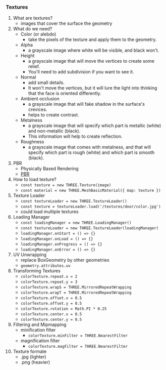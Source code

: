 ### Textures
1. What are textures?
    - images that cover the surface the geometry
2. What do we need?
    - Color (or alebdo)
        - take the pixels of the texture and apply them to the geometry.
    - Alpha 
        - a grayscale image where white will be visible, and black won't.
    - Height
        - a grayscale image that will move the vertices to create some relief. 
        - You'll need to add subdivision if you want to see it.
    - Normal
        - add small details.
        -  It won't move the vertices, but it will lure the light into thinking that the face is oriented differently.
    - Ambient occlusion
        - a grayscale image that will fake shadow in the surface's crevices.
        - helps to create contrast.
    - Metalness
        - a grayscale image that will specify which part is metallic (white) and non-metallic (black).
        - This information will help to create reflection.
    - Roughness
        - a grayscale image that comes with metalness, and that will specify which part is rough (white) and which part is smooth (black). 
3. PBR
    - Physically Based Rendering
    - [PBR](https://marmoset.co/posts/basic-theory-of-physically-based-rendering/)
4. How to load texture?
    - `const texture = new THREE.Texture(image)`
    - `const material = new THREE.MeshBasicMaterial({ map: texture })`
5. Texture Loader
    - `const textureLoader = new THREE.TextureLoader()`
    - `const texture = textureLoader.load('/textures/door/color.jpg')`
    - could load multiple textures
6. Loading Manager
    - `const loadingManager = new THREE.LoadingManager()`
    - `const textureLoader = new THREE.TextureLoader(loadingManager)`
    - `loadingManager.onStart = () => {}`
    - `loadingManager.onLoad = () => {}`
    - `loadingManager.onProgress = () => {}`
    - `loadingManager.onError = () => {}`
7. UV Unwrapping
    - replace BoxGeometry by other geometries
    - `geometry.attributes.uv`
8. Transforming Textures
    - `colorTexture.repeat.x = 2`
    - `colorTexture.repeat.y = 3`
    - `colorTexture.wrapS = THREE.MirroredRepeatWrapping`
    - `colorTexture.wrapT = THREE.MirroredRepeatWrapping`
    - `colorTexture.offset.x = 0.5`
    - `colorTexture.offset.y = 0.5`
    - `colorTexture.rotation = Math.PI * 0.25`
    - `colorTexture.center.x = 0.5`
    - `colorTexture.center.y = 0.5`
9. Filtering and Mipmapping
    - minification filter
        - `colorTexture.minFilter = THREE.NearestFilter`
    - magnification filter
        - `colorTexture.magFilter = THREE.NearestFilter`
10. Texture formate
    - .jpg (lighter)
    - .png (heavier)